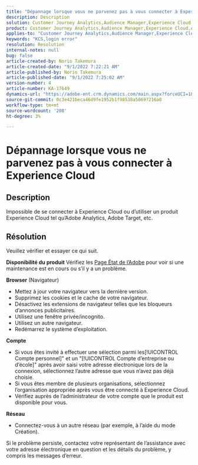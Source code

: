 ```yaml
---
title: "Dépannage lorsque vous ne parvenez pas à vous connecter à Experience Cloud"
description: Description
solution: Customer Journey Analytics,Audience Manager,Experience Cloud,Analytics,Target
product: Customer Journey Analytics,Audience Manager,Experience Cloud,Analytics,Target
applies-to: "Customer Journey Analytics,Audience Manager,Experience Cloud,Analytics,Target"
keywords: "KCS,login error"
resolution: Resolution
internal-notes: null
bug: false
article-created-by: Norio Takemura
article-created-date: "9/1/2022 7:22:21 AM"
article-published-by: Norio Takemura
article-published-date: "9/1/2022 7:25:02 AM"
version-number: 4
article-number: KA-17649
dynamics-url: "https://adobe-ent.crm.dynamics.com/main.aspx?forceUCI=1&pagetype=entityrecord&etn=knowledgearticle&id=7d1491cd-c629-ed11-9db1-002248086d3d"
source-git-commit: 0c3e421beca46d9fe1952b1f98538a50697216a0
workflow-type: tm+mt
source-wordcount: '208'
ht-degree: 3%

---
```


# Dépannage lorsque vous ne parvenez pas à vous connecter à Experience Cloud

## Description

Impossible de se connecter à Experience Cloud ou d’utiliser un produit Experience Cloud tel qu’Adobe Analytics, Adobe Target, etc.

## Résolution


Veuillez vérifier et essayer ce qui suit.

<b>Disponibilité du produit</b>
Vérifiez les [Page État de l’Adobe](https://status.adobe.com/fr) pour voir si une maintenance est en cours ou s’il y a un problème.

<b>Browser</b> (Navigateur)

- Mettez à jour votre navigateur vers la dernière version.
- Supprimez les cookies et le cache de votre navigateur.
- Désactivez les extensions de navigateur telles que les bloqueurs d’annonces publicitaires.
- Utilisez une fenêtre privée/incognito.
- Utilisez un autre navigateur.
- Redémarrez le système d’exploitation.


<b>Compte</b>

- Si vous êtes invité à effectuer une sélection parmi les[!UICONTROL Compte personnel]&quot; et un &quot;[!UICONTROL Compte d’entreprise ou d’école]&quot; après avoir saisi votre adresse électronique lors de la connexion, sélectionnez l’autre adresse que vous n’avez pas déjà choisie.
- Si vous êtes membre de plusieurs organisations, sélectionnez l’organisation appropriée après vous être connecté à Experience Cloud.
- Vérifiez auprès de l’administrateur de votre compte que le produit est disponible pour vous.


<b>Réseau</b>

- Connectez-vous à un autre réseau (par exemple, à l’aide du mode Création).


Si le problème persiste, contactez votre représentant de l’assistance avec votre adresse électronique en question et les détails du problème, y compris les messages d’erreur.

